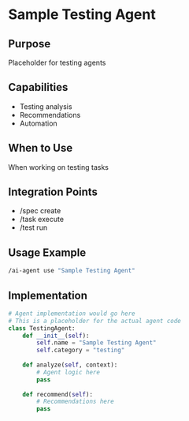 # Sample Testing Agent

## Purpose
Placeholder for testing agents

## Capabilities
- Testing analysis
- Recommendations
- Automation

## When to Use
When working on testing tasks

## Integration Points
- /spec create
- /task execute
- /test run

## Usage Example
```bash
/ai-agent use "Sample Testing Agent"
```

## Implementation
```python
# Agent implementation would go here
# This is a placeholder for the actual agent code
class TestingAgent:
    def __init__(self):
        self.name = "Sample Testing Agent"
        self.category = "testing"
    
    def analyze(self, context):
        # Agent logic here
        pass
    
    def recommend(self):
        # Recommendations here
        pass
```
